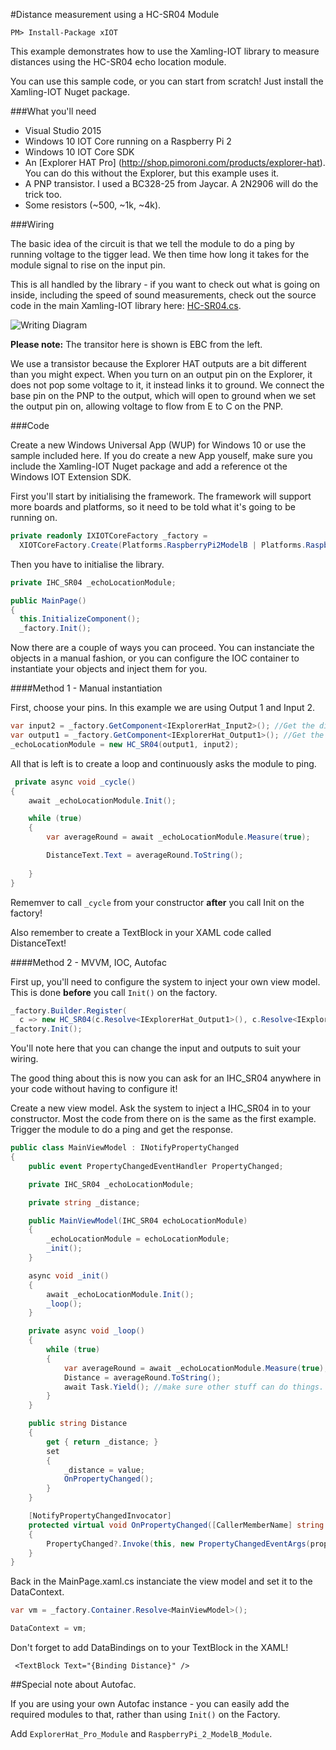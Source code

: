 #Distance measurement using a HC-SR04 Module

    PM> Install-Package xIOT

This example demonstrates how to use the Xamling-IOT library to measure distances using the HC-SR04 echo location module. 

You can use this sample code, or you can start from scratch! Just install the Xamling-IOT Nuget package. 

###What you'll need

* Visual Studio 2015
* Windows 10 IOT Core running on a Raspberry Pi 2
* Windows 10 IOT Core SDK
* An [Explorer HAT Pro] (http://shop.pimoroni.com/products/explorer-hat). You can do this without the Explorer, but this example uses it.
* A PNP transistor. I used a BC328-25 from Jaycar. A 2N2906 will do the trick too. 
* Some resistors (~500, ~1k, ~4k). 

###Wiring

The basic idea of the circuit is that we tell the module to do a ping by running voltage to the tigger lead. We then time how long it takes for the module signal to rise on the input pin. 

This is all handled by the library - if you want to check out what is going on inside, including the speed of sound measurements, check out the source code in the main Xamling-IOT library here: [HC-SR04.cs](https://github.com/jakkaj/Xamling-IOT/blob/master/XamlingIOTCore/XIOTCore.Components/Modules/Range/HC-SR04.cs).


![Writing Diagram](https://raw.githubusercontent.com/jakkaj/Xamling-IOT/master/Samples/HC-SR04/HC-SR04%20on%20Explorer%20HAT%20Pro_bb.png "Wiring Diagram")

**Please note:** The transitor here is shown is EBC from the left.

We use a transistor because the Explorer HAT outputs are a bit different than you might expect. When you turn on an output pin on the Explorer, it does not pop some voltage to it, it instead links it to ground. We connect the base pin on the PNP to the output, which will open to ground when we set the output pin on, allowing voltage to flow from E to C on the PNP. 

###Code

Create a new Windows Universal App (WUP) for Windows 10 or use the sample included here. If you do create a new App youself, make sure you include the Xamling-IOT Nuget package and add a reference ot the Windows IOT Extension SDK. 

First you'll start by initialising the framework. The framework will support more boards and platforms, so it need to be told what it's going to be running on. 

```C#
private readonly IXIOTCoreFactory _factory =
  XIOTCoreFactory.Create(Platforms.RaspberryPi2ModelB | Platforms.RaspberryPi2ExporerHatPro);
```

Then you have to initialise the library. 

```C#
private IHC_SR04 _echoLocationModule;

public MainPage()
{
  this.InitializeComponent();
  _factory.Init();

```

Now there are a couple of ways you can proceed. You can instanciate the objects in a manual fashion, or you can configure the IOC container to instantiate your objects and inject them for you. 

####Method 1 - Manual instantiation

First, choose your pins. In this example we are using Output 1 and Input 2. 

```C#
var input2 = _factory.GetComponent<IExplorerHat_Input2>(); //Get the digital input 2 from the Explorer HAT
var output1 = _factory.GetComponent<IExplorerHat_Output1>(); //Get the digital output 1 from the Explorer HAT. 
_echoLocationModule = new HC_SR04(output1, input2);
```

All that is left is to create a loop and continuously asks the module to ping. 

```C#
 private async void _cycle()
{
    await _echoLocationModule.Init();

    while (true)
    {
        var averageRound = await _echoLocationModule.Measure(true);

        DistanceText.Text = averageRound.ToString();
       
    }
}
```

Rememver to call ```_cycle``` from your constructor **after** you call Init on the factory!

Also remember to create a TextBlock in your XAML code called DistanceText!

####Method 2 - MVVM, IOC, Autofac

First up, you'll need to configure the system to inject your own view model. This is done **before** you call ```Init()``` on the factory. 

```C#
_factory.Builder.Register(
  c => new HC_SR04(c.Resolve<IExplorerHat_Output1>(), c.Resolve<IExplorerHat_Input2>())).As<IHC_SR04>();
_factory.Init();
```

You'll note here that you can change the input and outputs to suit your wiring. 

The good thing about this is now you can ask for an IHC_SR04 anywhere in your code without having to configure it!

Create a new view model. Ask the system to inject a IHC_SR04 in to your constructor. Most the code from there on is the same as the first example. Trigger the module to do a ping and get the response. 

```C#
public class MainViewModel : INotifyPropertyChanged
{
    public event PropertyChangedEventHandler PropertyChanged;

    private IHC_SR04 _echoLocationModule;

    private string _distance;

    public MainViewModel(IHC_SR04 echoLocationModule)
    {
        _echoLocationModule = echoLocationModule;
        _init();
    }

    async void _init()
    {
        await _echoLocationModule.Init();
        _loop();
    }

    private async void _loop()
    {
        while (true)
        {
            var averageRound = await _echoLocationModule.Measure(true);
            Distance = averageRound.ToString();
            await Task.Yield(); //make sure other stuff can do things. 
        }
    }

    public string Distance
    {
        get { return _distance; }
        set
        {
            _distance = value;
            OnPropertyChanged();
        }
    }

    [NotifyPropertyChangedInvocator]
    protected virtual void OnPropertyChanged([CallerMemberName] string propertyName = null)
    {
        PropertyChanged?.Invoke(this, new PropertyChangedEventArgs(propertyName));
    }
}
```

Back in the MainPage.xaml.cs instanciate the view model and set it to the DataContext. 

```C#
var vm = _factory.Container.Resolve<MainViewModel>();

DataContext = vm;
```

Don't forget to add DataBindings on to your TextBlock in the XAML!

```XAML
 <TextBlock Text="{Binding Distance}" />
```

##Special note about Autofac. 

If you are using your own Autofac instance - you can easily add the required modules to that, rather than using ```Init()``` on the Factory. 

Add ```ExplorerHat_Pro_Module``` and ```RaspberryPi_2_ModelB_Module```. 

